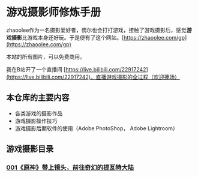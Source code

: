 # 游戏摄影师修炼手册

zhaoolee作为一名摄影爱好者，偶尔也会打打游戏，接触了游戏摄影后，感觉**游戏摄影**比游戏本身还好玩。于是便有了这个网站。[https://zhaoolee.com/gp](https://zhaoolee.com/gp)

本站的所有图片，可以免费商用。

我在B站开了一个直播间 [https://live.bilibili.com/22917242](https://live.bilibili.com/22917242)，直播游戏摄影的全过程（欢迎捧场）

## 本仓库的主要内容

- 各类游戏的摄影作品
- 游戏摄影操作技巧
- 游戏摄影后期软件的使用（Adobe PhotoShop， Adobe Lightroom）


## 游戏摄影目录

### [001《原神》带上镜头，前往奇幻的提瓦特大陆](https://zhaoolee.com/gp/#/GenshinImpact)

